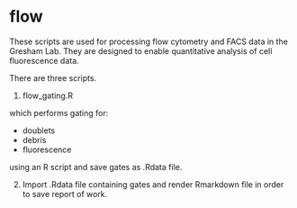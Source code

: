# flow
These scripts are used for processing flow cytometry and FACS data in the Gresham Lab. 
They are designed to enable quantitative analysis of cell fluorescence data. 

There are three scripts.

1. flow_gating.R

which performs gating for:

* doublets 
* debris 
* fluorescence 

using an R script and save gates as .Rdata file.
    
2. Import .Rdata file containing gates and render Rmarkdown file in order to save report of work.
